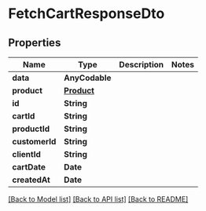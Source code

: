# FetchCartResponseDto

## Properties
Name | Type | Description | Notes
------------ | ------------- | ------------- | -------------
**data** | **AnyCodable** |  | 
**product** | [**Product**](Product.md) |  | 
**id** | **String** |  | 
**cartId** | **String** |  | 
**productId** | **String** |  | 
**customerId** | **String** |  | 
**clientId** | **String** |  | 
**cartDate** | **Date** |  | 
**createdAt** | **Date** |  | 

[[Back to Model list]](../README.md#documentation-for-models) [[Back to API list]](../README.md#documentation-for-api-endpoints) [[Back to README]](../README.md)


